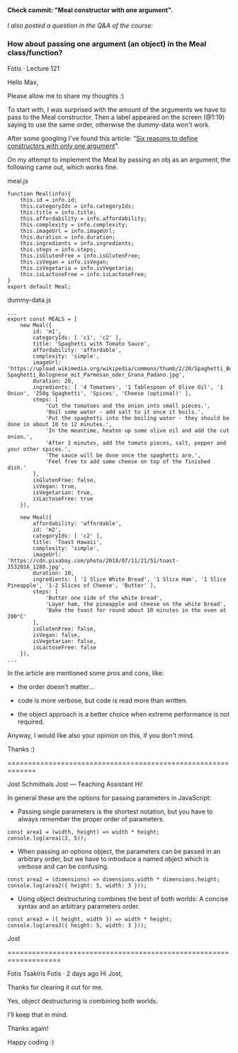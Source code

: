 #### Check commit: "Meal constructor with one argument".

*I also posted a question in the Q&A of the course:*

### How about passing one argument (an object) in the Meal class/function?
Fotis · Lecture 121 

Hello Max,

Please allow me to share my thoughts :)

To start with, I was surprised with the amount of the arguments we have to pass to the Meal constructor. Then a label appeared on the screen (@1:19) saying to use the same order, otherwise the dummy-data won't work.

After some googling I've found this article: "[Six reasons to define constructors with only one argument](https://gcanti.github.io/2014/09/25/six-reasons-to-define-constructors-with-only-one-argument.html)".

On my attempt to implement the Meal by passing an obj as an argument, the following came out, which works fine.

meal.js
```
function Meal(info){
    this.id = info.id;
    this.categoryIds = info.categoryIds;
    this.title = info.title;
    this.affordability = info.affordability;
    this.complexity = info.complexity;
    this.imageUrl = info.imageUrl;
    this.duration = info.duration;
    this.ingredients = info.ingredients;
    this.steps = info.steps;
    this.isGlutenFree = info.isGlutenFree;
    this.isVegan = info.isVegan;
    this.isVegetaria = info.isVegetaria;
    this.isLactoseFree = info.isLactoseFree;
}
export default Meal;
```

dummy-data.js
```
...
export const MEALS = [
    new Meal({
        id: 'm1',
        categoryIds: [ 'c1', 'c2' ],
        title: 'Spaghetti with Tomato Sauce',
        affordability: 'affordable',
        complexity: 'simple',
        imageUrl: 'https://upload.wikimedia.org/wikipedia/commons/thumb/2/20/Spaghetti_Bolognese_mit_Parmesan_oder_Grana_Padano.jpg/800px-Spaghetti_Bolognese_mit_Parmesan_oder_Grana_Padano.jpg',
        duration: 20,
        ingredients: [ '4 Tomatoes', '1 Tablespoon of Olive Oil', '1 Onion', '250g Spaghetti', 'Spices', 'Cheese (optional)' ],
        steps: [
            'Cut the tomatoes and the onion into small pieces.',
            'Boil some water - add salt to it once it boils.',
            'Put the spaghetti into the boiling water - they should be done in about 10 to 12 minutes.',
            'In the meantime, heaten up some olive oil and add the cut onion.',
            'After 2 minutes, add the tomato pieces, salt, pepper and your other spices.',
            'The sauce will be done once the spaghetti are.',
            'Feel free to add some cheese on top of the finished dish.'
        ],
        isGlutenFree: false,
        isVegan: true,
        isVegetarian: true,
        isLactoseFree: true
    }),
 
    new Meal({
        affordability: 'affordable',
        id: 'm2',
        categoryIds: [ 'c2' ],
        title: 'Toast Hawaii',
        complexity: 'simple',
        imageUrl: 'https://cdn.pixabay.com/photo/2018/07/11/21/51/toast-3532016_1280.jpg',
        duration: 10,
        ingredients: [ '1 Slice White Bread', '1 Slice Ham', '1 Slice Pineapple', '1-2 Slices of Cheese', 'Butter' ],
        steps: [
            'Butter one side of the white bread',
            'Layer ham, the pineapple and cheese on the white bread',
            'Bake the toast for round about 10 minutes in the oven at 200°C'
        ],
        isGlutenFree: false,
        isVegan: false,
        isVegetarian: false,
        isLactoseFree: false
    }),
...
```

In the article are mentioned some pros and cons, like:

- the order doesn't matter...

- code is more verbose, but code is read more than written.

- the object approach is a better choice when extreme performance is not required.

Anyway, I would like also your opinion on this, if you don't mind.

Thanks :)

=============================================================

Jost Schmithals
Jost — Teaching Assistant 
Hi!

In general these are the options for passing parameters in JavaScript:

- Passing single parameters is the shortest notation, but you have to always remember the proper order of parameters.

```
const area1 = (width, height) => width * height;
console.log(area1(3, 5));
```

- When passing an options object, the parameters can be passed in an arbitrary order, but we have to introduce a named object which is verbose and can be confusing.

```
const area2 = (dimensions) => dimensions.width * dimensions.height;
console.log(area2({ height: 5, width: 3 }));
```

- Using object destructuring combines the best of both worlds: A concise syntax and an arbitrary parameters order.

```
const area3 = ({ height, width }) => width * height;
console.log(area3({ height: 5, width: 3 })); 
```

Jost

===================================================================

Fotis Tsakiris
Fotis · 2 days ago
Hi Jost,

Thanks for clearing it out for me.

Yes, object destructuring is combining both worlds.

I'll keep that in mind.

Thanks again!

Happy coding :)
